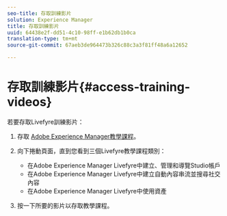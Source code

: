 ```yaml
---
seo-title: 存取訓練影片
solution: Experience Manager
title: 存取訓練影片
uuid: 64438e2f-dd51-4c10-98ff-e1b62db1b0ca
translation-type: tm+mt
source-git-commit: 67aeb3de964473b326c88c3a3f81ff48a6a12652

---
```



# 存取訓練影片{#access-training-videos}

若要存取Livefyre訓練影片：

1. 存取 [Adobe Experience Manager教學課程](https://helpx.adobe.com/experience-manager/tutorials.html)。
1. 向下捲動頁面，直到您看到三個Livefyre教學課程類別：

   * 在Adobe Experience Manager Livefyre中建立、管理和導覽Studio帳戶
   * 在Adobe Experience Manager Livefyre中建立自動內容串流並搜尋社交內容
   * 在Adobe Experience Manager Livefyre中使用資產

1. 按一下所要的影片以存取教學課程。

